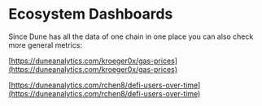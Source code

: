 # Ecosystem Dashboards

Since Dune has all the data of one chain in one place you can also check more general metrics:  
  
[https://duneanalytics.com/kroeger0x/gas-prices](https://duneanalytics.com/kroeger0x/gas-prices)  
  
[https://duneanalytics.com/rchen8/defi-users-over-time](https://duneanalytics.com/rchen8/defi-users-over-time)

